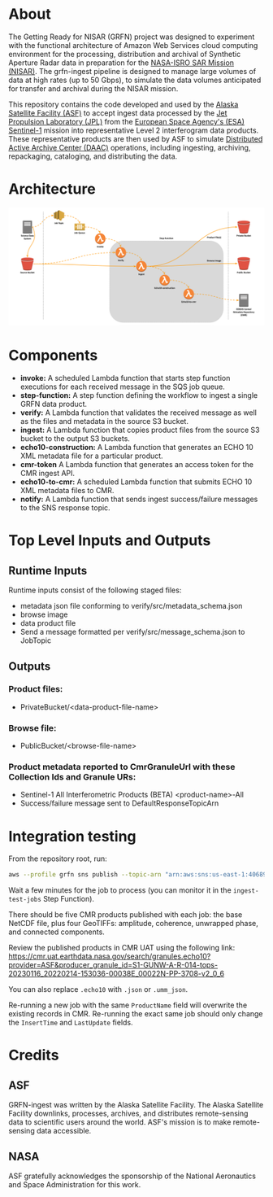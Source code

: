 # About

The Getting Ready for NISAR (GRFN) project was designed to experiment with the functional architecture of Amazon Web Services cloud computing environment for the processing, distribution and archival of Synthetic Aperture Radar data in preparation for the [NASA-ISRO SAR Mission (NISAR)](https://nisar.jpl.nasa.gov/). The grfn-ingest pipeline is designed to manage large volumes of data at high rates (up to 50 Gbps), to simulate the data volumes anticipated for transfer and archival during the NISAR mission.

This repository contains the code developed and used by the [Alaska Satellite Facility (ASF)](https://www.asf.alaska.edu) to accept ingest data processed by the [Jet Propulsion Laboratory (JPL)](https://www.jpl.gov) from the [European Space Agency's (ESA)](www.esa.int/) [Sentinel-1](www.esa.int/Our_Activities/Observing_the_Earth/Copernicus/Sentinel-1) mission into representative Level 2 interferogram data products. These representative products are then used by ASF to simulate [Distributed Active Archive Center (DAAC)](https://earthdata.nasa.gov/about/daacs) operations, including ingesting, archiving, repackaging, cataloging, and distributing the
data.

# Architecture

![Architecture Diagram](/doc/architecture.png)

# Components

* **invoke:** A scheduled Lambda function that starts step function executions for each received message in the SQS job queue.
* **step-function:** A step function defining the workflow to ingest a single GRFN data product.
* **verify:** A Lambda function that validates the received message as well as the files and metadata in the source S3 bucket.
* **ingest:** A Lambda function that copies product files from the source S3 bucket to the output S3 buckets.
* **echo10-construction:** A Lambda function that generates an ECHO 10 XML metadata file for a particular product.
* **cmr-token** A Lambda function that generates an access token for the CMR ingest API.
* **echo10-to-cmr:** A scheduled Lambda function that submits ECHO 10 XML metadata files to CMR.
* **notify:** A Lambda function that sends ingest success/failure messages to the SNS response topic.

# Top Level Inputs and Outputs

## Runtime Inputs

Runtime inputs consist of the following staged files:

* metadata json file conforming to verify/src/metadata_schema.json
* browse image
* data product file
* Send a message formatted per verify/src/message_schema.json to JobTopic

## Outputs

### Product files:
* PrivateBucket/\<data-product-file-name\>

### Browse file:
* PublicBucket/\<browse-file-name\>

### Product metadata reported to CmrGranuleUrl with these Collection Ids and Granule URs:
* Sentinel-1 All Interferometric Products (BETA) \<product-name\>-All
* Success/failure message sent to DefaultResponseTopicArn

# Integration testing

From the repository root, run:

```bash
aws --profile grfn sns publish --topic-arn "arn:aws:sns:us-east-1:406893895021:ingest-test-jobs" --message file://tests/example-message.json
```

Wait a few minutes for the job to process (you can monitor it in the `ingest-test-jobs` Step Function).

There should be five CMR products published with each job:
the base NetCDF file, plus four GeoTIFFs: amplitude, coherence, unwrapped phase, and connected components.

Review the published products in CMR UAT using the following link:
<https://cmr.uat.earthdata.nasa.gov/search/granules.echo10?provider=ASF&producer_granule_id=S1-GUNW-A-R-014-tops-20230116_20220214-153036-00038E_00022N-PP-3708-v2_0_6>

You can also replace `.echo10` with `.json` or `.umm_json`.

Re-running a new job with the same `ProductName` field will overwrite the existing records in CMR.
Re-running the exact same job should only change the `InsertTime` and `LastUpdate` fields.

# Credits

## ASF

GRFN-ingest was written by the Alaska Satellite Facility.  The Alaska Satellite Facility downlinks, processes, archives, and distributes remote-sensing data to scientific users around the world. ASF's mission is to make remote-sensing data accessible.

## NASA

ASF gratefully acknowledges the sponsorship of the National Aeronautics and Space Administration for this work.
